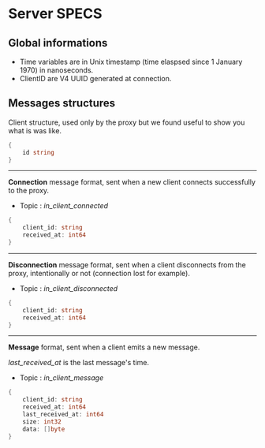 # Server SPECS

## Global informations
- Time variables are in Unix timestamp (time elaspsed since 1 January 1970) in nanoseconds.
- ClientID are V4 UUID generated at connection.

## Messages structures
Client structure, used only by the proxy but we found useful to show you what is was like.
```go
{
    id string
}
```

---

**Connection** message format, sent when a new client connects successfully to the proxy.
- Topic : *in_client_connected*
```go
{
    client_id: string
    received_at: int64
}
```

---

**Disconnection** message format, sent when a client disconnects from the proxy, intentionally or not (connection lost for example).
- Topic : *in_client_disconnected*
```go
{
    client_id: string
    received_at: int64
}
```

---

**Message** format, sent when a client emits a new message.

*last_received_at* is the last message's time.
- Topic : *in_client_message*
```go
{
    client_id: string
    received_at: int64
    last_received_at: int64
    size: int32
    data: []byte
}
```
